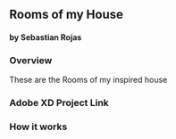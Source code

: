 ## Rooms of my House
#### by Sebastian Rojas


### Overview
These are the Rooms of my inspired house



### Adobe XD Project Link




### How it works

